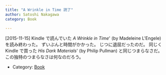 ```yaml
---
title: "A Wrinkle in Time 読了"
author: Satoshi Nakagawa
category: Book

---
```


[2015-11-15]  Kindle で読んでいた
_A Wrinkle in Time_' (by Madeleine
L'Engele) を読み終わった。
ずいぶんと時間がかかった。
じつに退屈だったのだ。
同じく Kindle で買った
_His Dark Materials_'
(by Philip Pullman) と同じつまらなさだ。
この独特のつまらなさは何なのだろう。

- Category: [Book](/categories.html#Book)

